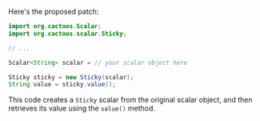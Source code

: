 Here's the proposed patch:

```java
import org.cactoos.Scalar;
import org.cactoos.scalar.Sticky;

// ...

Scalar<String> scalar = // your scalar object here

Sticky sticky = new Sticky(scalar);
String value = sticky.value();
```

This code creates a `Sticky` scalar from the original scalar object, and then retrieves its value using the `value()` method.
